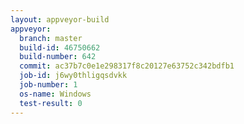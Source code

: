 ```yaml
---
layout: appveyor-build
appveyor:
  branch: master
  build-id: 46750662
  build-number: 642
  commit: ac37b7c0e1e298317f8c20127e63752c342bdfb1
  job-id: j6wy0thligqsdvkk
  job-number: 1
  os-name: Windows
  test-result: 0
---
```

